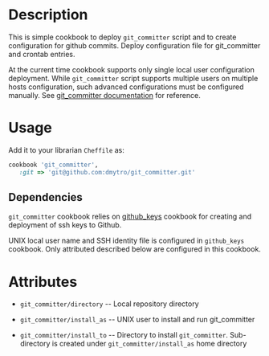 Description
===========

This is simple cookbook to deploy `git_committer` script and to create configuration for github commits. Deploy configuration file for git_committer and crontab entries.

At the current time cookbook supports only single local user configuration deployment. While `git_committer` script supports multiple users on multiple hosts configuration, such advanced configurations must be configured manually. See [git_committer documentation](GIT_COMMITTER.md) for reference.

Usage
============

Add it to your librarian `Cheffile` as:

````ruby
cookbook 'git_committer',
   :git => 'git@github.com:dmytro/git_committer.git'
````

Dependencies
-----------

`git_committer` cookbook relies on [github_keys](http://github.com:dmytro/github_keys.git) cookbook for creating and  deployment of ssh keys to Github.

UNIX local user name and SSH identity file is configured in `github_keys` cookbook. Only attributed described below are configured in this cookbook.


Attributes
==========

* `git_committer/directory`  -- Local repository directory

* `git_committer/install_as`   --  UNIX user to install and run git_committer

* `git_committer/install_to` --
   Directory to install `git_committer`. Sub-directory is created under `git_committer/install_as` home directory


